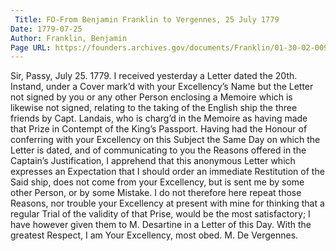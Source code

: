 ```yaml
---
 Title: FO-From Benjamin Franklin to Vergennes, 25 July 1779
Date: 1779-07-25
Author: Franklin, Benjamin
Page URL: https://founders.archives.gov/documents/Franklin/01-30-02-0093
---
```


Sir,
Passy, July 25. 1779.
I received yesterday a Letter dated the 20th. Instand, under a Cover mark’d with your Excellency’s Name but the Letter not signed by you or any other Person enclosing a Memoire which is likewise not signed, relating to the taking of the English ship the three friends by Capt. Landais, who is charg’d in the Memoire as having made that Prize in Contempt of the King’s Passport. Having had the Honour of conferring with your Excellency on this Subject the Same Day on which the Letter is dated, and of communicating to you the Reasons offered in the Captain’s Justification, I apprehend that this anonymous Letter which expresses an Expectation that I should order an immediate Restitution of the Said ship, does not come from your Excellency, but is sent me by some other Person, or by some Mistake. I do not therefore here repeat those Reasons, nor trouble your Excellency at present with mine for thinking that a regular Trial of the validity of that Prise, would be the most satisfactory; I have however given them to M. Desartine in a Letter of this Day. With the greatest Respect, I am Your Excellency, most obed.
M. De Vergennes.

